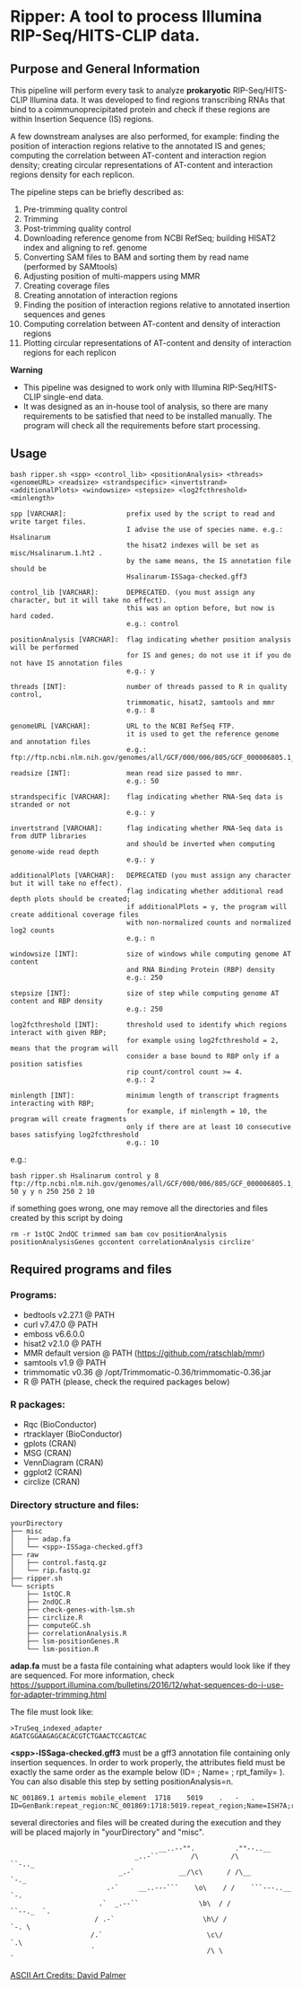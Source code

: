 # Ripper: A tool to process Illumina RIP-Seq/HITS-CLIP data.

## Purpose and General Information

This pipeline will perform every task to analyze **prokaryotic** RIP-Seq/HITS-CLIP Illumina data. It was developed to find regions transcribing RNAs that bind to a coimmunoprecipitated protein and check if these regions are within Insertion Sequence (IS) regions.  

A few downstream analyses are also performed, for example: finding the position of interaction regions relative to the annotated IS and genes; computing the correlation between AT-content and interaction region density; creating circular representations of AT-content and interaction regions density for each replicon.  

The pipeline steps can be briefly described as:  

1. Pre-trimming quality control  
2. Trimming  
3. Post-trimming quality control  
4. Downloading reference genome from NCBI RefSeq; building HISAT2 index and aligning to ref. genome  
5. Converting SAM files to BAM and sorting them by read name (performed by SAMtools)  
6. Adjusting position of multi-mappers using MMR  
7. Creating coverage files  
8. Creating annotation of interaction regions  
9. Finding the position of interaction regions relative to annotated insertion sequences and genes  
10. Computing correlation between AT-content and density of interaction regions  
11. Plotting circular representations of AT-content and density of interaction regions for each replicon  

**Warning**  

* This pipeline was designed to work only with Illumina RIP-Seq/HITS-CLIP single-end data.
* It was designed as an in-house tool of analysis, so there are many requirements to be satisfied that need to be installed manually. The program will check all the requirements before start processing.

## Usage

```
bash ripper.sh <spp> <control_lib> <positionAnalysis> <threads> <genomeURL> <readsize> <strandspecific> <invertstrand> <additionalPlots> <windowsize> <stepsize> <log2fcthreshold> <minlength>

spp [VARCHAR]:               prefix used by the script to read and write target files.
                             I advise the use of species name. e.g.: Hsalinarum
                             the hisat2 indexes will be set as misc/Hsalinarum.1.ht2 .
                             by the same means, the IS annotation file should be
                             Hsalinarum-ISSaga-checked.gff3

control_lib [VARCHAR]:       DEPRECATED. (you must assign any character, but it will take no effect).
                             this was an option before, but now is hard coded.
                             e.g.: control

positionAnalysis [VARCHAR]:  flag indicating whether position analysis will be performed
                             for IS and genes; do not use it if you do not have IS annotation files
                             e.g.: y

threads [INT]:               number of threads passed to R in quality control,
                             trimmomatic, hisat2, samtools and mmr
                             e.g.: 8

genomeURL [VARCHAR]:         URL to the NCBI RefSeq FTP.
                             it is used to get the reference genome and annotation files
                             e.g.: ftp://ftp.ncbi.nlm.nih.gov/genomes/all/GCF/000/006/805/GCF_000006805.1_ASM680v1/GCF_000006805.1_ASM680v1_genomic.fna.gz

readsize [INT]:              mean read size passed to mmr.
                             e.g.: 50

strandspecific [VARCHAR]:    flag indicating whether RNA-Seq data is stranded or not
                             e.g.: y

invertstrand [VARCHAR]:      flag indicating whether RNA-Seq data is from dUTP libraries
                             and should be inverted when computing genome-wide read depth
                             e.g.: y

additionalPlots [VARCHAR]:   DEPRECATED (you must assign any character but it will take no effect).
                             flag indicating whether additional read depth plots should be created;
                             if additionalPlots = y, the program will create additional coverage files
                             with non-normalized counts and normalized log2 counts
                             e.g.: n

windowsize [INT]:            size of windows while computing genome AT content
                             and RNA Binding Protein (RBP) density
                             e.g.: 250

stepsize [INT]:              size of step while computing genome AT content and RBP density
                             e.g.: 250

log2fcthreshold [INT]:       threshold used to identify which regions interact with given RBP;
                             for example using log2fcthreshold = 2, means that the program will
                             consider a base bound to RBP only if a position satisfies
                             rip count/control count >= 4.
                             e.g.: 2

minlength [INT]:             minimum length of transcript fragments interacting with RBP;
                             for example, if minlength = 10, the program will create fragments
                             only if there are at least 10 consecutive bases satisfying log2fcthreshold
                             e.g.: 10
```

e.g.:  

```
bash ripper.sh Hsalinarum control y 8 ftp://ftp.ncbi.nlm.nih.gov/genomes/all/GCF/000/006/805/GCF_000006805.1_ASM680v1/GCF_000006805.1_ASM680v1_genomic.fna.gz 50 y y n 250 250 2 10
```

if something goes wrong, one may remove all the directories and files created by this script by doing  

```
rm -r 1stQC 2ndQC trimmed sam bam cov positionAnalysis positionAnalysisGenes gccontent correlationAnalysis circlize'
```

## Required programs and files

### Programs:  

* bedtools v2.27.1 @ PATH  
* curl v7.47.0 @ PATH  
* emboss v6.6.0.0  
* hisat2 v2.1.0 @ PATH  
* MMR default version @ PATH (https://github.com/ratschlab/mmr)  
* samtools v1.9 @ PATH  
* trimmomatic v0.36 @ /opt/Trimmomatic-0.36/trimmomatic-0.36.jar  
* R @ PATH (please, check the required packages below)  

### R packages:  

* Rqc (BioConductor)  
* rtracklayer (BioConductor)  
* gplots (CRAN)  
* MSG (CRAN)  
* VennDiagram (CRAN)  
* ggplot2 (CRAN)  
* circlize (CRAN)  

### Directory structure and files:  

```
yourDirectory
├── misc
│   ├── adap.fa
│   └── <spp>-ISSaga-checked.gff3
├── raw
│   ├── control.fastq.gz
│   └── rip.fastq.gz
├── ripper.sh
└── scripts
    ├── 1stQC.R
    ├── 2ndQC.R
    ├── check-genes-with-lsm.sh
    ├── circlize.R
    ├── computeGC.sh
    ├── correlationAnalysis.R
    ├── lsm-positionGenes.R
    └── lsm-position.R
```

**adap.fa** must be a fasta file containing what adapters would look like if they are sequenced. For more information, check https://support.illumina.com/bulletins/2016/12/what-sequences-do-i-use-for-adapter-trimming.html  

The file must look like:  

```
>TruSeq_indexed_adapter
AGATCGGAAGAGCACACGTCTGAACTCCAGTCAC
```

**\<spp\>-ISSaga-checked.gff3** must be a gff3 annotation file containing only insertion sequences. In order to work properly, the attributes field must be exactly the same order as the example below (ID= ; Name= ; rpt_family= ). You can also disable this step by setting positionAnalysis=n.  

```
NC_001869.1 artemis mobile_element  1718    5019    .   -   .   ID=GenBank:repeat_region:NC_001869:1718:5019.repeat_region;Name=ISH7A;rpt_family=ISNCY
```

several directories and files will be created during the execution and they will be placed majorly in "yourDirectory" and "misc".  


```
                                     __..--"".          .""--..__             
                               _..-``        /\        /\        ``-.._       
                           _.-`           __/\c\      / /\__           `-._   
                        .-`     __..---```    \o\    / /    ```---..__     `-.
                      .`  _.--``               \b\  / /               ``--._  `.
                     / .-`                      \h\/ /                      `-. \
                    /.`                          \c\/                          `.\
                    ´                            /\ \                            `

```

[ASCII Art Credits: David Palmer](http://www.ascii-art.de/ascii/s/scythe.txt)

